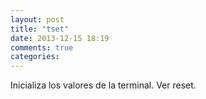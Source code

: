 ```yaml
---
layout: post
title: "tset"
date: 2013-12-15 18:19
comments: true
categories: 
---
```

Inicializa los valores de la terminal. Ver reset.


